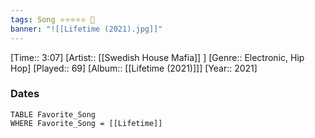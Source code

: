 ```yaml
---
tags: Song ⭐⭐⭐⭐⭐ 💛
banner: "![[Lifetime (2021).jpg]]"
---
```

[Time:: 3:07]
[Artist:: [[Swedish House Mafia]] ]
[Genre:: Electronic, Hip Hop]
[Played:: 69]
[Album:: [[Lifetime (2021)]]]
[Year:: 2021]
### Dates
````dataview
TABLE Favorite_Song
WHERE Favorite_Song = [[Lifetime]]
````